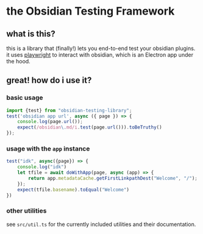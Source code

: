 # the Obsidian Testing Framework 

## what is this?

this is a library that (finally!) lets you end-to-end test your obsidian plugins.
it uses [playwright](https://playwright.dev/docs/intro) to interact with obsidian,
which is an Electron app under the hood.

## great! how do i use it?

### basic usage
```ts
import {test} from "obsidian-testing-library";
test('obsidian app url', async ({ page }) => {
	console.log(page.url());
	expect(/obsidian\.md/i.test(page.url())).toBeTruthy()
});
```
### usage with the `app` instance
```ts
test("idk", async({page}) => {
	console.log("idk")
	let tfile = await doWithApp(page, async (app) => {
		return app.metadataCache.getFirstLinkpathDest("Welcome", "/");
	});
	expect(tfile.basename).toEqual("Welcome")
})
```

### other utilities

see `src/util.ts` for the currently included utilities and their documentation.
